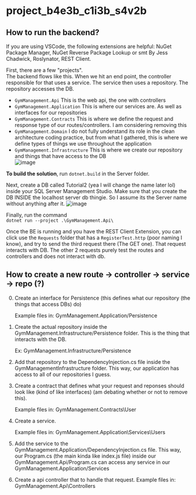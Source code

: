 # project_b4e3b_c1i3b_s4v2b

## How to run the backend? 
If you are using VSCode, the following extensions are helpful: NuGet Package Manager, NuGet Reverse Package Lookup or smt By Jess Chadwick, Roslynator, REST Client.  

First, there are a few "projects".  
The backend flows like this. When we hit an end point, the controller responsible for that uses a service. The service then uses a repository. The repository accesses the DB.   
- `GymManagement.Api` This is the web api, the one with controllers   
- `GymManagement.Application` This is where our services are. As well as interfaces for our repositories   
- `GymManagement.Contracts` This is where we define the request and response type of our routes/controllers. I am considering removing this  
- `GymManagement.Domain` I do not fully understand its role in the clean architecture coding practice, but from what I gathered, this is where we define types of things we use throughout the application   
- `GymManagement.Infrastructure` This is where we create our repository and things that have access to the DB   
![image](https://media.github.students.cs.ubc.ca/user/7083/files/dcf3357b-17b3-4c73-8972-25afa409e33f)

**To build the solution**, run `dotnet.build` in the Server folder. 

Next, create a DB called Tutorial2 (yea I will change the name later lol) inside your SQL Server Management Studio. Make sure that you create the DB INSIDE the localhost server db thingie. So I assume its the Server name without anything after it. 
![image](https://media.github.students.cs.ubc.ca/user/7083/files/a0b81534-00dd-4660-8b51-6b8fbcbd91d4)


Finally, run the command  
`dotnet run --project .\GymManagement.Api\`

Once the BE is running and you have the REST Client Extension, you can click use the `Requests` folder that has a `RegisterTest.http` (poor naming I know), and try to send the third request there (The GET one). That request interacts with DB. The other 2 requests purely test the routes and controllers and does not interact with db.  

## How to create a new route -> controller -> service -> repo (?) 
0. Create an interface for Persistence (this defines what our repository (the things that access DBs) do)
   
   Example files in: GymManagement.Application/Persistence 
   
1. Create the actual repository inside the GymManagement.Infrastructure/Persistence folder. This is the thing that interacts with the DB.  
   
   Ex: GymManagement.Infrastructure/Persistence
   
2. Add that repository to the DependencyInjection.cs file inside the GymManagementInfrastructure folder. This way, our application has access to all of our repositories    I guess. 
   
3. Create a contract that defines what your request and reponses should look like (kind of like interfaces) (am debating whether or not to remove this). 
   
   Example files in: GymManagement.Contracts\User
   
4. Create a service. 

   Example files in: GymManagement.Application\Services\Users
   
5. Add the service to the GymManagement.Application/DependencyInjection.cs file. This way, our Program.cs (the main kinda like index.js file) inside our                    GymManagement.Api/Program.cs can access any service in our GymManagement.Application/Services

6. Create a api controller that to handle that request. Example files in: GymManagement.Api\Controllers



